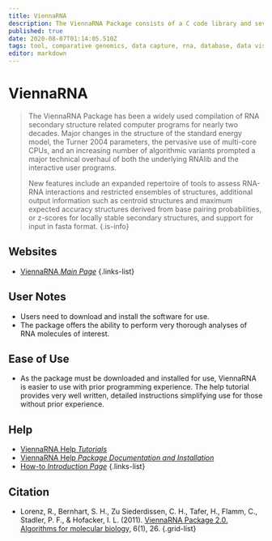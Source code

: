 ```yaml
---
title: ViennaRNA
description: The ViennaRNA Package consists of a C code library and several stand-alone programs for the prediction and comparison of RNA secondary structures.
published: true
date: 2020-08-07T01:14:05.510Z
tags: tool, comparative genomics, data capture, rna, database, data visualization, prediction, model, computing, programming, binding, trna
editor: markdown
---
```


# ViennaRNA

> The ViennaRNA Package has been a widely used compilation of RNA secondary structure related computer programs for nearly two decades. Major changes in the structure of the standard energy model, the Turner 2004 parameters, the pervasive use of multi-core CPUs, and an increasing number of algorithmic variants prompted a major technical overhaul of both the underlying RNAlib and the interactive user programs.
>
> New features include an expanded repertoire of tools to assess RNA-RNA interactions and restricted ensembles of structures, additional output information such as centroid structures and maximum expected accuracy structures derived from base pairing probabilities, or z-scores for locally stable secondary structures, and support for input in fasta format.
{.is-info}

 

## Websites

- [ViennaRNA *Main Page*](https://www.tbi.univie.ac.at/RNA/)
{.links-list}

## User Notes

- Users need to download and install the software for use. 
- The package offers the ability to perform very thorough analyses of RNA molecules of interest. 

## Ease of Use

- As the package must be downloaded and installed for use, ViennaRNA is easier to use with prior programming experience. The help tutorial provides very well written, detailed instructions simplifying use for those without prior experience.  

## Help
- [ViennaRNA Help *Tutorials*](https://www.tbi.univie.ac.at/RNA/tutorial/)
- [ViennaRNA Help *Package Documentation and Installation*](https://www.tbi.univie.ac.at/RNA/documentation.html)
- [How-to *Introduction Page*](https://www.tbi.univie.ac.at/RNA/ViennaRNA/doc/html/index.html#introduction)
{.links-list}

## Citation

- Lorenz, R., Bernhart, S. H., Zu Siederdissen, C. H., Tafer, H., Flamm, C., Stadler, P. F., & Hofacker, I. L. (2011). [ViennaRNA Package 2.0. Algorithms for molecular biology,](https://link.springer.com/article/10.1186/1748-7188-6-26) 6(1), 26.
{.grid-list}